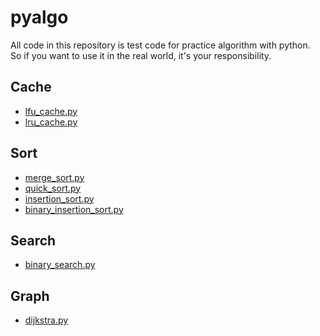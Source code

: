 # pyalgo

All code in this repository is test code for practice algorithm with python.  
So if you want to use it in the real world, it's your responsibility.

## Cache
- [lfu_cache.py](https://github.com/ksg97031/pyalgo/blob/master/lfu_cache.py)
- [lru_cache.py](https://github.com/ksg97031/pyalgo/blob/master/lru_cache.py)

## Sort
- [merge_sort.py](https://github.com/ksg97031/pyalgo/blob/master/merge_sort.py)
- [quick_sort.py](https://github.com/ksg97031/pyalgo/blob/master/quick_sort.py)
- [insertion_sort.py](https://github.com/ksg97031/pyalgo/blob/master/insertion_sort.py)
- [binary_insertion_sort.py](https://github.com/ksg97031/pyalgo/blob/master/binary_insertion_sort.py)

## Search
- [binary_search.py](https://github.com/ksg97031/pyalgo/blob/master/binary_search.py)

## Graph
- [dijkstra.py](https://github.com/ksg97031/pyalgo/blob/master/dijkstra.py)
